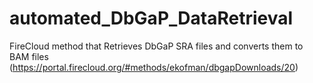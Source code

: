 # automated_DbGaP_DataRetrieval
FireCloud method that Retrieves DbGaP SRA files and converts them to BAM files (https://portal.firecloud.org/#methods/ekofman/dbgapDownloads/20)
